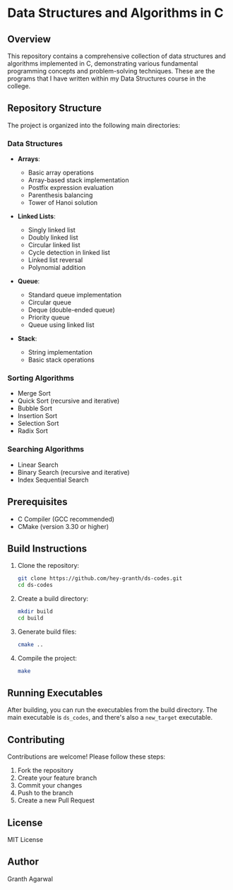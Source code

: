 # Data Structures and Algorithms in C

## Overview

This repository contains a comprehensive collection of data structures and algorithms implemented in C, demonstrating various fundamental programming concepts and problem-solving techniques.
These are the programs that I have written within my Data Structures course in the college.

## Repository Structure

The project is organized into the following main directories:

### Data Structures
- **Arrays**:
    - Basic array operations
    - Array-based stack implementation
    - Postfix expression evaluation
    - Parenthesis balancing
    - Tower of Hanoi solution

- **Linked Lists**:
    - Singly linked list
    - Doubly linked list
    - Circular linked list
    - Cycle detection in linked list
    - Linked list reversal
    - Polynomial addition

- **Queue**:
    - Standard queue implementation
    - Circular queue
    - Deque (double-ended queue)
    - Priority queue
    - Queue using linked list

- **Stack**:
    - String implementation
    - Basic stack operations

### Sorting Algorithms
- Merge Sort
- Quick Sort (recursive and iterative)
- Bubble Sort
- Insertion Sort
- Selection Sort
- Radix Sort

### Searching Algorithms
- Linear Search
- Binary Search (recursive and iterative)
- Index Sequential Search

## Prerequisites

- C Compiler (GCC recommended)
- CMake (version 3.30 or higher)

## Build Instructions

1. Clone the repository:
   ```bash
   git clone https://github.com/hey-granth/ds-codes.git
   cd ds-codes
   ```

2. Create a build directory:
   ```bash
   mkdir build
   cd build
   ```

3. Generate build files:
   ```bash
   cmake ..
   ```

4. Compile the project:
   ```bash
   make
   ```

## Running Executables

After building, you can run the executables from the build directory. The main executable is `ds_codes`, and there's also a `new_target` executable.

## Contributing

Contributions are welcome! Please follow these steps:
1. Fork the repository
2. Create your feature branch
3. Commit your changes
4. Push to the branch
5. Create a new Pull Request

## License

MIT License

## Author

Granth Agarwal